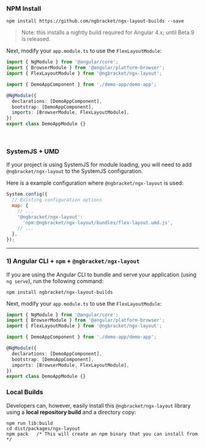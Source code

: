 ### NPM Install

```terminal
npm install https://github.com/ngbracket/ngx-layout-builds --save
```

> Note: this installs a nightly build required for Angular 4.x; until Beta.9 is released.

Next, modify your `app.module.ts` to use the `FlexLayoutModule`:

```typescript
import { NgModule } from '@angular/core';
import { BrowserModule } from '@angular/platform-browser';
import { FlexLayoutModule } from '@ngbracket/ngx-layout';

import { DemoAppComponent } from './demo-app/demo-app';

@NgModule({
  declarations: [DemoAppComponent],
  bootstrap: [DemoAppComponent],
  imports: [BrowserModule, FlexLayoutModule],
})
export class DemoAppModule {}
```

<br/>

### SystemJS + UMD

If your project is using SystemJS for module loading, you will need to add `@ngbracket/ngx-layout` to the SystemJS
configuration.

Here is a example configuration where `@ngbracket/ngx-layout` is used:

```js
System.config({
  // Existing configuration options
  map: {
    // ...
    '@ngbracket/ngx-layout':
      'npm:@ngbracket/ngx-layout/bundles/flex-layout.umd.js',
    // ...
  },
});
```

---

### 1) Angular CLI + **`npm`** + `@ngbracket/ngx-layout`

If you are using the Angular CLI to bundle and serve your application (using `ng serve`), run the following command:

```terminal
npm install ngbracket/ngx-layout-builds
```

Next, modify your `app.module.ts` to use the `FlexLayoutModule`:

```typescript
import { NgModule } from '@angular/core';
import { BrowserModule } from '@angular/platform-browser';
import { FlexLayoutModule } from '@ngbracket/ngx-layout';

import { DemoAppComponent } from './demo-app/demo-app';

@NgModule({
  declarations: [DemoAppComponent],
  bootstrap: [DemoAppComponent],
  imports: [BrowserModule, FlexLayoutModule],
})
export class DemoAppModule {}
```

### Local Builds

Developers can, however, easily install this `@ngbracket/ngx-layout` library using a **local repository build**
and a directory copy:

```console
npm run lib:build
cd dist/packages/ngx-layout
npm pack   /* This will create an npm binary that you can install from */
```
